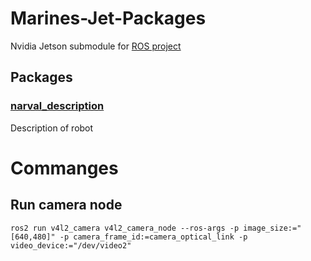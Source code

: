 # Marines-Jet-Packages
Nvidia Jetson submodule for [ROS project](https://github.com/PFlak/ROS2-MARINES)



## Packages

### [narval_description](./narval_description/README.md)

Description of robot

# Commanges
## Run camera node
``ros2 run v4l2_camera v4l2_camera_node --ros-args -p image_size:="[640,480]" -p camera_frame_id:=camera_optical_link -p video_device:="/dev/video2"``

